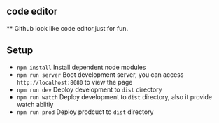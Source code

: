 ## code editor
** Github look like code editor.just for fun. 

## Setup

* `npm install` Install dependent node modules
* `npm run server` Boot development server, you can access `http://localhost:8080` to view the page
* `npm run dev` Deploy development to `dist` directory
* `npm run watch` Deploy development to `dist` directory, also it provide watch ablitiy
* `npm run prod` Deploy prodcuct to `dist` directory